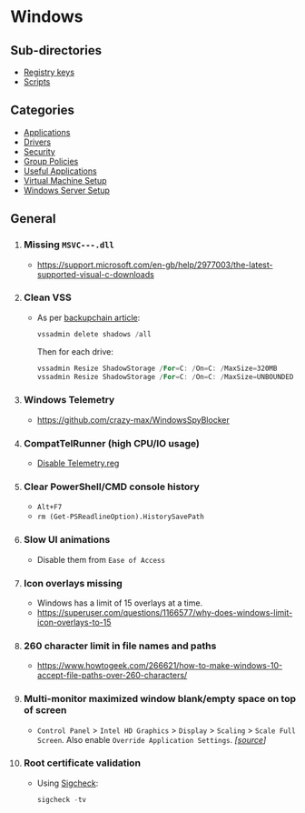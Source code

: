 # Windows

## Sub-directories
- [Registry keys](Regs/)
- [Scripts](scripts/)

## Categories
- [Applications](Applications.md)
- [Drivers](Drivers.md)
- [Security](Security.md)
- [Group Policies](Group%20Policies.md)
- [Useful Applications](Useful%20Applications.md)
- [Virtual Machine Setup](Virtual%20Machine%20Setup.md)
- [Windows Server Setup](Windows%20Server%20Setup.md)

## General

1. ### Missing `MSVC---.dll`
   - https://support.microsoft.com/en-gb/help/2977003/the-latest-supported-visual-c-downloads

2. ### Clean VSS
   - As per [backupchain article](http://backupchain.com/i/how-to-delete-all-vss-shadows-and-orphaned-shadows):
       ```powershell
       vssadmin delete shadows /all
       ```
       Then for each drive:
       ```powershell
       vssadmin Resize ShadowStorage /For=C: /On=C: /MaxSize=320MB
       vssadmin Resize ShadowStorage /For=C: /On=C: /MaxSize=UNBOUNDED
       ```

3. ### Windows Telemetry
   - https://github.com/crazy-max/WindowsSpyBlocker

4. ### CompatTelRunner (high CPU/IO usage)
   - [Disable Telemetry.reg](Regs/Disable%20CompatTelRunner.reg)

5. ### Clear PowerShell/CMD console history
   - `Alt+F7`
   - `rm (Get-PSReadlineOption).HistorySavePath`

6. ### Slow UI animations
   - Disable them from `Ease of Access`

7. ### Icon overlays missing
   - Windows has a limit of 15 overlays at a time.
   - https://superuser.com/questions/1166577/why-does-windows-limit-icon-overlays-to-15

8. ### 260 character limit in file names and paths
   - https://www.howtogeek.com/266621/how-to-make-windows-10-accept-file-paths-over-260-characters/

9. ### Multi-monitor maximized window blank/empty space on top of screen
   -  `Control Panel` > `Intel HD Graphics` > `Display` > `Scaling` > `Scale Full Screen`. Also enable `Override Application Settings`. _[[source](https://answers.microsoft.com/en-us/windows/forum/all/windows-10-multi-monitor-maximized-window/3c2042ef-73df-401c-9a59-65b347d4dbea)]_

10. ### Root certificate validation
    - Using [Sigcheck](https://docs.microsoft.com/en-us/sysinternals/downloads/sigcheck):
        ```powershell
        sigcheck -tv
        ```

